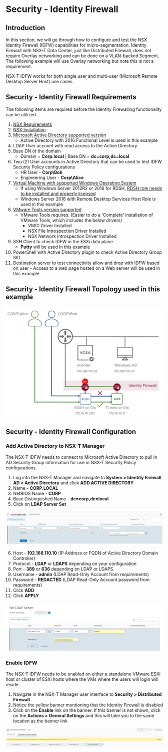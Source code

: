 # Security - Identity Firewall 

## Introduction

In this section, we will go through how to configure and test the NSX
Identity Firewall (IDFW) capabilities for micro-segmentation. Identity Firewall with NSX-T Data Center, just like Distributed Firewall, does not require Overlay networking and can be done on a VLAN-backed
Segment. The following example will use Overlay networking but note this
is not a requirement.

NSX-T IDFW works for both single user and multi-user (Microsoft Remote Desktop Server Host) use cases. 

## Security - Identity Firewall Requirements

The following items are required before the Identity Firewalling functionality can be utilized. 

1. [NSX Requirements](/docs/1-Requirements.md)
2. [NSX Installation](/docs/2-Installation.md)
3. [Microsoft Active Directory supported version](https://docs.vmware.com/en/VMware-NSX-T-Data-Center/3.0/administration/GUID-9CD3FC21-9ED4-4FB3-9E19-67A7C4D1F53E.html#GUID-9CD3FC21-9ED4-4FB3-9E19-67A7C4D1F53E)
    - Active Directory with 2016 Functional Level is used in this example
4.  LDAP User account with read access to the Active Directory
5.  Base DN of the domain
    - Domain = **Corp.local** | Base DN = **dc=corp,dc=local**
4.  Two (2) User accounts in Active Directory that can be used to test IDFW Security Policy configurations
    - HR User - **Corp\Bob** 
    - Engineering User - **Corp\Alice**
6.  [Virtual Machine with supported Windows Operating System](https://docs.vmware.com/en/VMware-NSX-T-Data-Center/3.0/administration/GUID-9CD3FC21-9ED4-4FB3-9E19-67A7C4D1F53E.html#GUID-9CD3FC21-9ED4-4FB3-9E19-67A7C4D1F53E)
    - If using Windows Server 2012R2 or 2016 for RDSH, [RDSH role needs to be installed and properly licensed](https://support.microsoft.com/en-us/help/2833839/guidelines-for-installing-the-remote-desktop-session-host-role-service)
    - Windows Server 2016 with Remote Desktop Services Host Role is used in this example
7.  [VMware Tools version supported](https://www.vmware.com/resources/compatibility/sim/interop_matrix.php#interop&175=&139=)
    - VMware Tools requires: (Easier to do a 'Complete' installation of VMware Tools, which includes the below drivers)
        - VMCI Driver Installed
        - NSX File Introspection Driver Installed
        - NSX Network Introspection Driver Installed
8.  SSH Client to check IDFW in the ESXi data plane
    - **Putty** will be used in this example
9.  PowerShell with Active Directory plugin to check Active Directory Group SID
10.  Destination server to test connectivity allow and drop with IDFW based on user
    - Access to a web page hosted on a Web server will be used in this example

## Security - Identity Firewall Topology used in this example

<p align="center">
    <img src=/docs/assets/Graphics/IDFW/IDFW_topology.png>
</p>

## Security - Identity Firewall Configuration

### Add Active Directory to NSX-T Manager

The NSX-T IDFW needs to connect to Microsoft Active Directory to pull in AD Security Group information for use in NSX-T Security Policy configurations.

1. Log into the NSX-T Manager and navigate to **System > Identity Firewall AD > Active Directory** and click **ADD ACTIVE DIRECTORY**
2. Name - **CORP.LOCAL**
3. NetBIOS Name - **CORP**
4. Base Distinguished Name - **dc=corp,dc=local**
5. Click on **LDAP Server Set**

<p align="center">
    <img src=/docs/assets/Graphics/IDFW/3.4.1.step1.png>
</p>


6. Host - **192.168.110.10** (IP Address or FQDN of Active Directory Domain Controller)
7. Protocol - **LDAP** or **LDAPS** depending on your configuration
8. Port - **389** or **636** depending on LDAP or LDAPS
9. Username - **admin** (LDAP Read-Only Account from requirements)
10. Password - **REDACTED** (LDAP Read-Only Account password from requirements)
11. Click **ADD**
12. Click **APPLY**

<p align="center">
    <img src=/docs/assets/Graphics/IDFW/3.4.1.step2.png>
</p>

### Enable IDFW

The NSX-T IDFW needs to be enabled on either a standalone VMware ESXi host or cluster of ESXi hosts where the VMs where the users will login will reside.

1. Navigate in the NSX-T Manager user interface to **Security > Distributed Firewall**
2. Notice the yellow banner mentioning that the Identity Firewall is disabled
3. Click on the **Enable** link on the banner.  If this banner is not shown, click on the **Actions > General Settings** and this will take you to the same location as the banner link

<p align="center">
    <img src=/docs/assets/Graphics/IDFW/3.4.1.step3.png>
</p>

